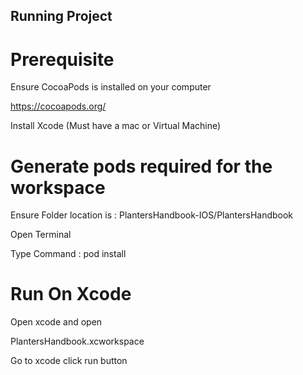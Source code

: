 ## Running Project

# Prerequisite
Ensure CocoaPods is installed on your computer

https://cocoapods.org/

Install Xcode (Must have a mac or Virtual Machine)

# Generate pods required for the workspace

Ensure Folder location is : PlantersHandbook-IOS/PlantersHandbook

Open Terminal 

Type Command : pod install

# Run On Xcode

Open xcode and open 

PlantersHandbook.xcworkspace

Go to xcode click run button

